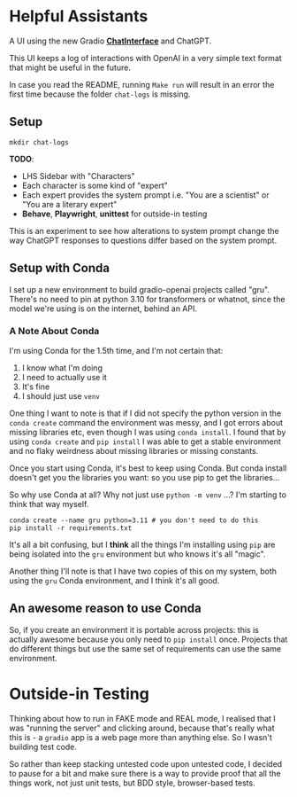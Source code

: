 # Helpful Assistants
A UI using the new Gradio [**ChatInterface**](https://gradio.app/docs/chatinterface) and ChatGPT.

This UI keeps a log of interactions with OpenAI in a very simple text format that
might be useful in the future.

In case you read the README, running `Make run` will result in an error the first time
because the folder `chat-logs` is missing.

## Setup

```shell
mkdir chat-logs
```

**TODO**:
* LHS Sidebar with "Characters"
* Each character is some kind of "expert"
* Each expert provides the system prompt i.e. "You are a scientist" or "You are a literary expert"
* **Behave**, **Playwright**, **unittest** for outside-in testing

This is an experiment to see how alterations to system prompt change the way ChatGPT responses to questions differ
based on the system prompt.

## Setup with Conda

I set up a new environment to build gradio-openai projects called "gru".
There's no need to pin at python 3.10 for transformers or whatnot, since
the model we're using is on the internet, behind an API.

### A Note About Conda

I'm using Conda for the 1.5th time, and I'm not certain that:
1. I know what I'm doing
2. I need to actually use it
3. It's fine
4. I should just use `venv`

One thing I want to note is that if I did not specify the python version
in the `conda create` command the environment was messy, and I got errors
about missing libraries etc, even though I was using `conda install`. I 
found that by using `conda create` and `pip install` I was able to get a
stable environment and no flaky weirdness about missing libraries or missing
constants.

Once you start using Conda, it's best to keep using Conda. But conda install 
doesn't get you the libraries you want: so you use pip to get the libraries...

So why use Conda at all? Why not just use `python -m venv` ...? I'm starting to 
think that way myself.

```shell
conda create --name gru python=3.11 # you don't need to do this
pip install -r requirements.txt
```

It's all a bit confusing, but I **think** all the things I'm installing using `pip`
are being isolated into the `gru` environment but who knows it's all "magic".

Another thing I'll note is that I have two copies of this on my system, both using 
the `gru` Conda environment, and I think it's all good.

## An awesome reason to use Conda
So, if you create an environment it is portable across projects: this is actually
awesome because you only need to `pip install` once. Projects that do different things
but use the same set of requirements can use the same environment.

# Outside-in Testing
Thinking about how to run in FAKE mode and REAL mode, I realised that I was "running 
the server" and clicking around, because that's really what this is - a `gradio` app
is a web page more than anything else. So I wasn't building test code.

So rather than keep stacking untested code upon untested code, I decided to pause for
a bit and make sure there is a way to provide proof that all the things work, not
just unit tests, but BDD style, browser-based tests.
